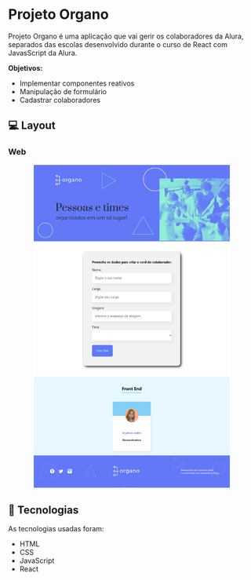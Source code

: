 # Projeto Organo
Projeto Organo é uma aplicação que vai gerir os colaboradores da Alura, separados das escolas desenvolvido durante o curso de React com JavasScript da Alura. 

<p><strong>Objetivos:</strong> 

- Implementar componentes reativos 
- Manipulação de formulário
- Cadastrar colaboradores


## 💻 Layout  

### Web

<p align="center">
  <img alt="Projeto Organo" title="Organo" src="public/imagens/tela-web.png" width="400px">
</p>


 ## 🔧 Tecnologias 

As tecnologias usadas foram: 
* HTML
* CSS
* JavaScript
* React
